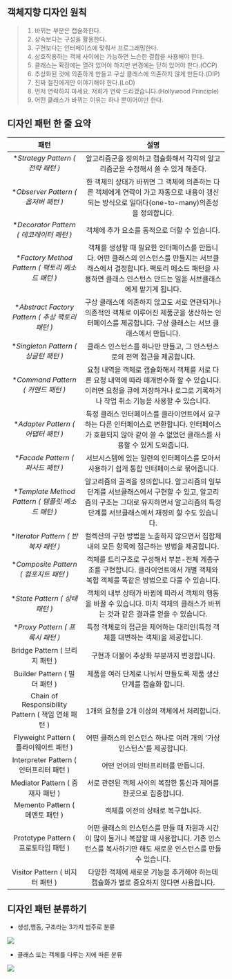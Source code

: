## 객체지향 디자인 원칙 
> 1. 바뀌는 부분은 캡슐화한다.       
> 2. 상속보다는 구성을 활용한다.      
> 3. 구현보다는 인터페이스에 맞춰서 프로그래밍한다.         
> 4. 상호작용하는 객체 사이에는 가능하면 느슨한 결합을 사용해야 한다.          
> 5. 클래스는 확장에는 열려 있어야 하지만 변경에는 닫혀 있어야 한다.(OCP)
> 6. 추상화된 것에 의존하게 만들고 구상 클래스에 의존하지 않게 만든다.(DIP)
> 7. 진짜 절친에게만 이야기해야 한다.(LoD)
> 8. 먼저 연락하지 마세요. 저희가 연락 드리겠습니다.(Hollywood Principle)
> 9. 어떤 클래스가 바뀌는 이유는 하나 뿐이어야만 한다. 

## 디자인 패턴 한 줄 요약 

|패턴|설명|
|:---:|:---:|
|**Strategy Pattern ( 전략 패턴 )*|알고리즘군을 정의하고 캡슐화해서 각각의 알고리즘군을 수정해서 쓸 수 있게 해준다.|
|**Observer Pattern ( 옵저버 패턴 )*|한 객체의 상태가 바뀌면 그 객체에 의존하는 다른 객체에게 연락이 가고 자동으로 내용이 갱신되는 방식으로 일대다(one-to-many)의존성을 정의합니다.|
|**Decorator Pattern ( 데코레이터 패턴 )*|객체에 추가 요소를 동적으로 더할 수 있습니다.|
|**Factory Method Pattern ( 팩토리 메소드 패턴 )*|객체를 생성할 때 필요한 인터페이스를 만듭니다. 어떤 클래스의 인스턴스를 만들지는 서브클래스에서 결정합니다. 팩토리 메소드 패턴을 사용하면 클래스 인스턴스 만드는 일을 서브클래스에게 맡기게 됩니다.|
|**Abstract Factory Pattern ( 추상 팩토리 패턴 )*|구상 클래스에 의존하지 않고도 서로 연관되거나 의존적인 객체로 이루어진 제품군을 생산하는 인터페이스를 제공합니다. 구상 클래스는 서브 클래스에서 만듭니다.|
|**Singleton Pattern ( 싱글턴 패턴 )*|클래스 인스턴스를 하나만 만들고, 그 인스턴스로의 전역 접근을 제공합니다.|
|**Command Pattern ( 커맨드 패턴 )*|요청 내역을 객체로 캡슐화해서 객체를 서로 다른 요청 내역에 따라 매개변수화 할 수 있습니다. 이러면 요청을 큐에 저장하거나 로그로 기록하거나 작업 취소 기능을 사용할 수 있습니다.|
|**Adapter Pattern ( 어댑터 패턴 )*|특정 클래스 인터페이스를 클라이언트에서 요구하는 다른 인터페이스로 변환합니다. 인터페이스가 호환되지 않아 같이 쓸 수 없었던 클래스를 사용할 수 있게 도와줍니다.|
|**Facade Pattern ( 퍼사드 패턴 )*|서브시스템에 있는 일련의 인터페이스를 모아서 사용하기 쉽게 통합 인터페이스로 묶어줍니다.|
|**Template Method Pattern ( 템플릿 메소드 패턴 )*|알고리즘의 골격을 정의합니다. 알고리즘의 일부 단계를 서브클래스에서 구현할 수 있고, 알고리즘의 구조는 그대로 유지하면서 알고리즘의 특정 단계를 서브클래스에서 재정의 할 수도 있습니다.|
|**Iterator Pattern ( 반복자 패턴 )*|컬렉션의 구현 방법을 노출하지 않으면서 집합체 내의 모든 항목에 접근하는 방법을 제공합니다.|
|**Composite Pattern ( 컴포지트 패턴 )*|객체를 트리구조로 구성해서 부분-전체 계층구조를 구현합니다. 클라이언트에서 개별 객체와 복합 객체를 똑같은 방법으로 다룰 수 있습니다.|
|**State Pattern ( 상태 패턴 )*|객체의 내부 상태가 바뀜에 따라서 객체의 행동을 바꿀 수 있습니다. 마치 객체의 클래스가 바뀌는 것과 같은 결과를 얻을 수 있습니다.|
|**Proxy Pattern ( 프록시 패턴 )*|특정 객체로의 접근을 제어하는 대리인(특정 객체를 대변하는 객체)을 제공합니다.|
| Bridge Pattern ( 브리지 패턴 )|구현과 더불어 추상화 부분까지 변경합니다.|
| Builder Pattern ( 빌더 패턴 )|제품을 여러 단계로 나눠서 만들도록 제품 생산 단계를 캡슐화 합니다.|
| Chain of Responsibility Pattern ( 책임 연쇄 패턴 )|1개의 요청을 2개 이상의 객체에서 처리합니다.|
| Flyweight Pattern ( 플라이웨이트 패턴 )|어떤 클래스의 인스턴스 하나로 여러 개의 '가상 인스턴스'를 제공합니다.|
| Interpreter Pattern ( 인터프리터 패턴 )|어떤 언어의 인터프리터를 만듭니다.|
| Mediator Pattern ( 중재자 패턴 )|서로 관련된 객체 사이의 복잡한 통신과 제어를 한곳으로 집중합니다.|
| Memento Pattern ( 메멘토 패턴 )|객체를 이전의 상태로 복구합니다.|
| Prototype Pattern ( 프로토타입 패턴 )|어떤 클래스의 인스턴스를 만들 때 자원과 시간이 많이 들거나 복잡할 때 사용합니다. 기존 인스턴스를 복사하기만 해도 새로운 인스턴스를 만들 수 있습니다.|
| Visitor Pattern ( 비지터 패턴 )|다양한 객체에 새로운 기능을 추가해야 하는데 캡슐화가 별로 중요하지 않다면 사용합니다.|


## 디자인 패턴 분류하기
- 생성,행동, 구조라는 3가지 범주로 분류			
			
![](https://velog.velcdn.com/images/dev_kickbell/post/dccbfdc6-be83-4fac-9afc-2faf984b11b7/image.png)

- 클래스 또는 객체를 다루는 지에 따른 분류			
				
![](https://velog.velcdn.com/images/dev_kickbell/post/2aeda93e-3647-4300-88f1-1506319f3035/image.png)

